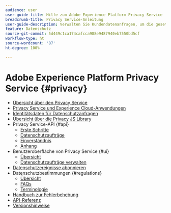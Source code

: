 ```yaml
---
audience: user
user-guide-title: Hilfe zum Adobe Experience Platform Privacy Service
breadcrumb-title: Privacy Service-Anleitung
user-guide-description: Verwalten Sie Kundendatenanfragen, um die gesetzlichen Datenschutzbestimmungen wie DSGVO und CCPA einzuhalten.
feature: Datenschutz
source-git-commit: 5d449c1ca174cafcca988e9487940eb7550bd5cf
workflow-type: ht
source-wordcount: '87'
ht-degree: 100%

---
```



# Adobe Experience Platform Privacy Service {#privacy}

* [Übersicht über den Privacy Service](home.md)
* [Privacy Service und Experience Cloud-Anwendungen](experience-cloud-apps.md)
* [Identitätsdaten für Datenschutzanfragen](identity-data.md)
* [Übersicht über die Privacy JS Library](js-library.md)
* Privacy Service-API {#api}
   * [Erste Schritte](api/getting-started.md)
   * [Datenschutzaufträge](api/privacy-jobs.md)
   * [Einverständnis](api/consent.md)
   * [Anhang](api/appendix.md)
* Benutzeroberfläche von Privacy Service {#ui}
   * [Übersicht](ui/overview.md)
   * [Datenschutzaufträge verwalten](ui/user-guide.md)
* [Datenschutzereignisse abonnieren](privacy-events.md)
* Datenschutzbestimmungen {#regulations}
   * [Übersicht](regulations/overview.md)
   * [FAQs](regulations/faq.md)
   * [Terminologie](regulations/terminology.md)
* [Handbuch zur Fehlerbehebung](troubleshooting-guide.md)
* [API-Referenz](https://www.adobe.io/apis/experienceplatform/home/api-reference.html#!acpdr/swagger-specs/privacy-service.yaml)
* [Versionshinweise](release-notes.md)
